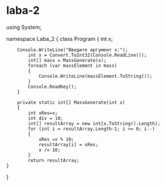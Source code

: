 # laba-2



using System;

namespace Laba_2
{
    class Program
    {
        int x; 

        Console.WriteLine("Введите аргумент x:");
            int x = Convert.ToInt32(Console.ReadLine());
            int[] mass = MassGenerate(x);
            foreach (var massElement in mass)
            {
                Console.WriteLine(massElement.ToString());
            }
            Console.ReadKey();
        }

        private static int[] MassGenerate(int x)
        {
            int xRes=x;
            int div = 10;
            int[] resultArray = new int[x.ToString().Length];
            for (int i = resultArray.Length-1; i >= 0; i--)
            {
                xRes =x % 10;
                resultArray[i] = xRes;
                x /= 10;
            }
            return resultArray;
    }
}
